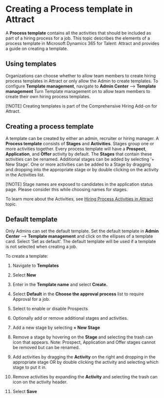Creating a Process template in Attract
======================================

A **Process template** contains all the activities that should be included as
part of a hiring process for a job. This topic describes the elements of a
process template in Microsoft Dynamics 365 for Talent: Attract and provides a guide on creating a template. 

**Using templates**
-------------------

Organizations can choose whether to allow team members to create hiring process
templates in Attract or only allow the Admin to create templates. To configure
**Template management**, navigate to **Admin Center** --> **Template management** Turn
Template management on to allow team members to create their own hiring process
templates.

[!NOTE] Creating templates is part of the Comprehensive Hiring Add-on for Attract. 

**Creating a process template**
-------------------------------

A template can be created by either an admin, recruiter or hiring manager. A
**Process template** consists of **Stages** and **Activities**. Stages group one
or more activities together. Every process template will have a **Prospect**,
**Application**, and **Offer** activity by default. The **Stages** that contain these
activities can be renamed. Additional stages can be added by selecting ‘+ New
Stage’. One or more activities can be added to a Stage by dragging and dropping
into the appropriate stage or by double clicking on the activity in the
Activities list. 

[!NOTE] Stage names are exposed to candidates in the application status page. Please consider this while choosing names for stages.

To learn more about the Activities, see [Hiring Process Activities in Attract](./activities-attract.md) topic.

**Default template**
--------------------

Only Admins can set the default template. Set the default template in **Admin Center** --> **Template management** and click on the ellipses of a template card. Select ‘Set as default’. The default template will be used if a template is not
selected when creating a job.

To create a template:

1.  Navigate to **Templates**

2.  Select **New**

3.  Enter in the **Template name** and select **Create.**

4.  Select **Default** in the **Choose the approval process** list to require
    Approval for a job.

5.  Select to enable or disable Prospects

6.  Optionally add or remove additional stages and activities.

7.  Add a new stage by selecting **+ New Stage**

8.  Remove a stage by hovering on the **Stage** and selecting the trash can icon
    that appears. Note: Prospect, Application and Offer stages cannot be removed
    but can be renamed.

9.  Add activities by dragging the **Activity** on the right and dropping in the
    appropriate stage OR by double clicking the activity and selecting which
    stage to put it in.

10. Remove activities by expanding the **Activity** and selecting the trash can
    icon on the activity header.

11. Select **Save**
